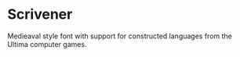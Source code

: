 # Scrivener
Medieaval style font with support for constructed languages from the Ultima computer games.
